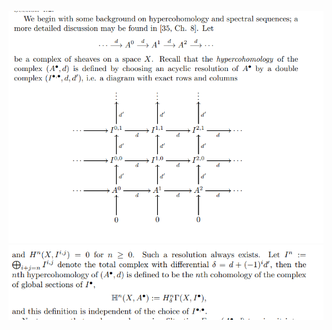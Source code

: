 ![](_attachments/Pasted%20image%2020210630223552.png)
![](_attachments/Pasted%20image%2020210630223630.png)

